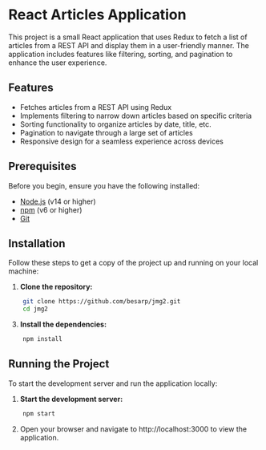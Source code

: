 # React Articles Application

This project is a small React application that uses Redux to fetch a list of articles from a REST API and display them in a user-friendly manner. The application includes features like filtering, sorting, and pagination to enhance the user experience.

## Features

- Fetches articles from a REST API using Redux
- Implements filtering to narrow down articles based on specific criteria
- Sorting functionality to organize articles by date, title, etc.
- Pagination to navigate through a large set of articles
- Responsive design for a seamless experience across devices

## Prerequisites

Before you begin, ensure you have the following installed:

- [Node.js](https://nodejs.org/en/download/) (v14 or higher)
- [npm](https://www.npmjs.com/get-npm) (v6 or higher)
- [Git](https://git-scm.com/)

## Installation

Follow these steps to get a copy of the project up and running on your local machine:

1. **Clone the repository:**

```bash
    git clone https://github.com/besarp/jmg2.git
    cd jmg2
```

3. **Install the dependencies:**

```bash
    npm install
```

## Running the Project 

To start the development server and run the application locally:

1. **Start the development server:**

```bash
    npm start
```

2. Open your browser and navigate to http://localhost:3000 to view the application.
